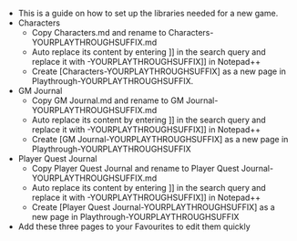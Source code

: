 - This is a guide on how to set up the libraries needed for a new game.
- Characters
	- Copy Characters.md and rename to Characters-YOURPLAYTHROUGHSUFFIX.md
	- Auto replace its content by entering ]] in the search query and replace it with -YOURPLAYTHROUGHSUFFIX]] in Notepad++
	- Create [Characters-YOURPLAYTHROUGHSUFFIX] as a new page in Playthrough-YOURPLAYTHROUGHSUFFIX.
- GM Journal
	- Copy GM Journal.md and rename to GM Journal-YOURPLAYTHROUGHSUFFIX.md
	- Auto replace its content by entering ]] in the search query and replace it with -YOURPLAYTHROUGHSUFFIX]] in Notepad++
	- Create [GM Journal-YOURPLAYTHROUGHSUFFIX] as a new page in Playthrough-YOURPLAYTHROUGHSUFFIX
- Player Quest Journal
	- Copy Player Quest Journal and rename to Player Quest Journal-YOURPLAYTHROUGHSUFFIX.md
	- Auto replace its content by entering ]] in the search query and replace it with -YOURPLAYTHROUGHSUFFIX]] in Notepad++
	- Create [Player Quest Journal-YOURPLAYTHROUGHSUFFIX] as a new page in Playthrough-YOURPLAYTHROUGHSUFFIX
- Add these three pages to your Favourites to edit them quickly